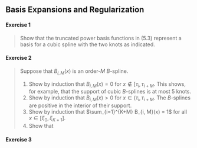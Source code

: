##  Basis Expansions and Regularization


#### Exercise 1

> Show that the truncated power basis functions in (5.3) represent a basis for a cubic spline with the two knots as indicated.


#### Exercise 2

> Suppose that $B_{i, M}(x)$ is an order-$M$ $B$-spline.
> 
> 
> 1.  Show by induction that $B_{i, M}(x) = 0$ for $x \notin [\tau _i, \tau_{i+M}$.  This shows, for example, that the support of cubic $B$-splines is at most $5$ knots.
> 1.  Show by induction that $B_{i, M}(x) > 0$ for $x \in (\tau_i, \tau_{i + M }$.  The $B$-splines are positive in the interior of their support.
> 1.  Show by induction that $\sum_{i=1}^{K+M} B_{i, M}(x) = 1$ for all $x \in [\xi_0, \xi_{K+1}]$.
> 1.  Show that


#### Exercise 3

>